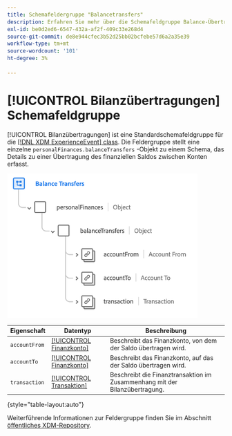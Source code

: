 ```yaml
---
title: Schemafeldergruppe "Balancetransfers"
description: Erfahren Sie mehr über die Schemafeldgruppe Balance-Übertragungen .
exl-id: be0d2ed6-6547-432a-af2f-409c33e268d4
source-git-commit: de8e944cfec3b52d25bb02bcfebe57d6a2a35e39
workflow-type: tm+mt
source-wordcount: '101'
ht-degree: 3%

---
```


# [!UICONTROL Bilanzübertragungen] Schemafeldgruppe

[!UICONTROL Bilanzübertragungen] ist eine Standardschemafeldgruppe für die [[!DNL XDM ExperienceEvent] class](../../classes/experienceevent.md). Die Feldergruppe stellt eine einzelne `personalFinances.balanceTransfers` -Objekt zu einem Schema, das Details zu einer Übertragung des finanziellen Saldos zwischen Konten erfasst.

![](../../images/field-groups/balance-transfers.png)

| Eigenschaft | Datentyp | Beschreibung |
| --- | --- | --- |
| `accountFrom` | [[!UICONTROL Finanzkonto]](../../data-types/financial-account.md) | Beschreibt das Finanzkonto, von dem der Saldo übertragen wird. |
| `accountTo` | [[!UICONTROL Finanzkonto]](../../data-types/financial-account.md) | Beschreibt das Finanzkonto, auf das der Saldo übertragen wird. |
| `transaction` | [[!UICONTROL Transaktion]](../../data-types/transaction.md) | Beschreibt die Finanztransaktion im Zusammenhang mit der Bilanzübertragung. |

{style="table-layout:auto"}

Weiterführende Informationen zur Feldergruppe finden Sie im Abschnitt [öffentliches XDM-Repository](https://github.com/adobe/xdm/blob/master/docs/reference/fieldgroups/experience-event/industry-verticals/experienceevent-balance-transfers.schema.json).
